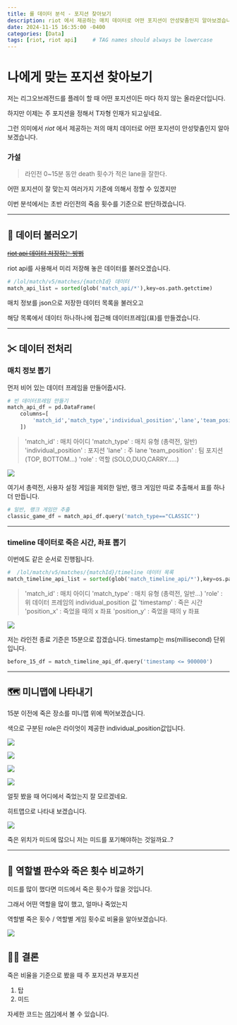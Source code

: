 ```yaml
---
title: 롤 데이터 분석 - 포지션 찾아보기
description: riot 에서 제공하는 매치 데이터로 어떤 포지션이 안성맞춤인지 알아보겠습니다.
date: 2024-11-15 16:35:00 -0400
categories: [Data]
tags: [riot, riot api]     # TAG names should always be lowercase
---
```


# 나에게 맞는 포지션 찾아보기

저는 리그오브레전드를 플레이 할 때 어떤 포지션이든 마다 하지 않는 올라운더입니다.

하지만 이제는 주 포지션을 정해서 T자형 인재가 되고싶네요.

그런 의미에서 _riot_ 에서 제공하는 저의 매치 데이터로 어떤 포지션이 안성맞춤인지 알아보겠습니다.


### 가설

> 라인전 0~15분 동안 death 횟수가 적은 lane을 잘한다.

어떤 포지션이 잘 맞는지 여러가지 기준에 의해서 정할 수 있겠지만

이번 분석에서는 초반 라인전의 죽음 횟수를 기준으로 판단하겠습니다.


----




## 📁 데이터 불러오기

~~[riot api 데이터 저장하는 방법](https://core.today/story/NQ7O33x5)~~

riot api를 사용해서 미리 저장해 놓은 데이터를 불러오겠습니다.

```python
# /lol/match/v5/matches/{matchId} 데이터
match_api_list = sorted(glob('match_api/*'),key=os.path.getctime)
```

매치 정보를 json으로 저장한 데이터 목록을 불러오고

해당 목록에서 데이터 하나하나에 접근해 데이터프레임(표)를 만들겠습니다.


---


## ✂ 데이터 전처리

### 매치 정보 뽑기

먼저 비어 있는 데이터 프레임을 만들어줍시다.

```python
# 빈 데이터프레임 만들기
match_api_df = pd.DataFrame(
    columns=[
        'match_id','match_type','individual_position','lane','team_position','role'
    ])
```

> 'match_id' : 매치 아이디 
> 'match_type' : 매치 유형 (총력전, 일반)
> 'individual_position' : 포지션 
> 'lane' : 주 lane
> 'team_position' : 팀 포지션 (TOP, BOTTOM...)
> 'role' : 역할 (SOLO,DUO,CARRY.....)

![](/images/lolpositionalanysis/3a29528d-4977-4f6d-a8c3-dfc7f920dcf3-image.png)

여기서 총력전, 사용자 설정 게임을 제외한
일반, 랭크 게임만 따로 추출해서 표를 하나 더 만듭니다.

```python
# 일반, 랭크 게임만 추출
classic_game_df = match_api_df.query('match_type=="CLASSIC"')
```


---



### timeline 데이터로 죽은 시간, 좌표 뽑기

이번에도 같은 순서로 진행됩니다.

```python
#  /lol/match/v5/matches/{matchId}/timeline 데이터 목록
match_timeline_api_list = sorted(glob('match_timeline_api/*'),key=os.path.getctime)
```

> 'match_id' : 매치 아이디
> 'match_type' : 매치 유형 (총력전, 일반...)
> 'role' : 위 데이터 프레임의 individual_position 값
> 'timestamp' : 죽은 시간
> 'position_x' : 죽었을 때의 x 좌표
> 'position_y' : 죽었을 때의 y 좌표

![](/images/lolpositionalanysis/fa74b71c-ba81-4f35-bd33-5eeaf06dd873-image.png)

저는 라인전 종료 기준은 15분으로 잡겠습니다.
timestamp는 ms(millisecond) 단위입니다.

```python
before_15_df = match_timeline_api_df.query('timestamp <= 900000')
```


---



## 🗺 미니맵에 나타내기

15분 이전에 죽은 장소를 미니맵 위에 찍어보겠습니다.

색으로 구분된 role은 라이엇이 제공한 individual_position값입니다.

![](/images/lolpositionalanysis/9116869e-d945-4664-9e0b-34fb2ab21225-image.png)

![](/images/lolpositionalanysis/181943cf-e311-4963-b4b8-f0d60966cf48-image.png)

![](/images/lolpositionalanysis/c2d624a2-e428-4927-8a03-a27b4fc7ef56-image.png)

![](/images/lolpositionalanysis/9dfb74a0-3ad6-4cf7-bda4-df54136c2079-image.png)

얼핏 봤을 때 어디에서 죽었는지 잘 모르겠네요.

히트맵으로 나타내 보겠습니다.

![](/images/lolpositionalanysis/b1ec03a2-2670-4d20-95f1-5a35a1db23f1-image.png)


죽은 위치가 미드에 많으니 저는 미드를 포기해야하는 것일까요..?



---



## 🔎 역할별 판수와 죽은 횟수 비교하기

미드를 많이 했다면 미드에서 죽은 횟수가 많을 것입니다.

그래서 어떤 역할을 많이 했고, 얼마나 죽었는지

역할별 죽은 횟수 / 역할별 게임 횟수로 비율을 알아보겠습니다.

![](/images/lolpositionalanysis/2afc26a7-4f56-4d75-9875-5eba904e338b-image.png)


## 🧑‍⚖️ 결론

죽은 비율을 기준으로 봤을 때 주 포지션과 부포지션
1. 탑
2. 미드



자세한 코드는 [여기](https://core.today/story/g0U092Bi#)에서 볼 수 있습니다.


